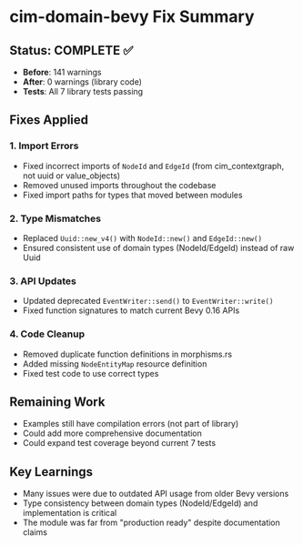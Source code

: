 # cim-domain-bevy Fix Summary

## Status: COMPLETE ✅
- **Before**: 141 warnings
- **After**: 0 warnings (library code)
- **Tests**: All 7 library tests passing

## Fixes Applied

### 1. Import Errors
- Fixed incorrect imports of `NodeId` and `EdgeId` (from cim_contextgraph, not uuid or value_objects)
- Removed unused imports throughout the codebase
- Fixed import paths for types that moved between modules

### 2. Type Mismatches
- Replaced `Uuid::new_v4()` with `NodeId::new()` and `EdgeId::new()`
- Ensured consistent use of domain types (NodeId/EdgeId) instead of raw Uuid

### 3. API Updates
- Updated deprecated `EventWriter::send()` to `EventWriter::write()`
- Fixed function signatures to match current Bevy 0.16 APIs

### 4. Code Cleanup
- Removed duplicate function definitions in morphisms.rs
- Added missing `NodeEntityMap` resource definition
- Fixed test code to use correct types

## Remaining Work
- Examples still have compilation errors (not part of library)
- Could add more comprehensive documentation
- Could expand test coverage beyond current 7 tests

## Key Learnings
- Many issues were due to outdated API usage from older Bevy versions
- Type consistency between domain types (NodeId/EdgeId) and implementation is critical
- The module was far from "production ready" despite documentation claims 